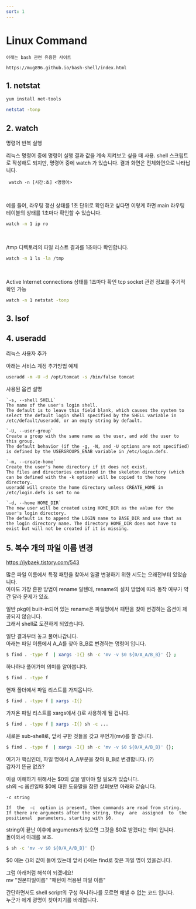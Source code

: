```yaml
---
sort: 1
---
```


# Linux Command 

```tip
아래는 bash 관련 유용한 사이트

https://mug896.github.io/bash-shell/index.html
```

## 1. netstat

```sh
yum install net-tools
```

```sh
netstat -tonp
```

## 2. watch
명령어 반복 실행

리눅스 명령어 중에 명령어 실행 결과 값을 계속 지켜보고 싶을 때 사용.
shell 스크립트로 작성해도 되지만, 명령어 중에 watch 가 있습니다. 결과 화면은 전체화면으로 나타납니다.
 
```note
 watch -n [시간:초] <명령어>
```

<br/>

예를 들어, 라우팅 갱신 상태를 1초 단위로 확인하고 싶다면
이렇게 하면 main 라우팅 테이블의 상태를 1초마다 확인할 수 있습니다.

```sh
watch -n 1 ip ro
```

<br/>
  
/tmp 디렉토리의 파일 리스트 결과를 1초마다 확인합니다.

```sh
watch -n 1 ls -la /tmp
```

<br/>  
  
Active Internet connections 상태를 1초마다 확인
tcp socket 관련 정보를 주기적 확인 가능

```sh
watch -n 1 netstat -tonp
```


## 3. lsof



## 4. useradd
리눅스 사용자 추가

아래는 서비스 계정 추가방법 예제

```sh
useradd -m -U -d /opt/tomcat -s /bin/false tomcat
```

사용된 옵션 설명

```note
`-s, --shell SHELL`    
The name of the user's login shell.  
The default is to leave this field blank, which causes the system to select the default login shell specified by the SHELL variable in /etc/default/useradd, or an empty string by default.

`-U, --user-group`  
Create a group with the same name as the user, and add the user to this group.   
The default behavior (if the -g, -N, and -U options are not specified) is defined by the USERGROUPS_ENAB variable in /etc/login.defs.

`-m, --create-home`  
Create the user's home directory if it does not exist.   
The files and directories contained in the skeleton directory (which can be defined with the -k option) will be copied to the home directory.  
useradd will create the home directory unless CREATE_HOME in /etc/login.defs is set to no

`-d, --home HOME_DIR`  
The new user will be created using HOME_DIR as the value for the user's login directory.  
The default is to append the LOGIN name to BASE_DIR and use that as the login directory name. The directory HOME_DIR does not have to exist but will not be created if it is missing.
```


## 5. 복수 개의 파일 이름 변경

https://jybaek.tistory.com/543

많은 파일 이름에서 특정 패턴을 찾아서 일괄 변경하기 위한 시도는 오래전부터 있었습니다.  
아마도 가장 흔한 방법이 rename 일텐데, rename의 설치 방법에 따라 동작 여부가 약간 달라 문제가 있죠.

일반 pkg에 built-in되어 있는 rename은 파일명에서 패턴을 찾아 변경하는 옵션이 제공되지 않습니다.  
그래서 shell로 도전하게 되었습니다.

일단 결과부터 놓고 풀어나갑니다.  
아래는 파일 이름에서 A_A를 찾아 B_B로 변경하는 명령어 입니다.

```bash
$ find . -type f  | xargs -I{} sh -c 'mv -v $0 ${0/A_A/B_B}' {} ;
```
하나하나 풀어가며 의미를 알아봅니다.

```bash
$ find . -type f
```
현재 폴더에서 파일 리스트를 가져옵니다.

```bash
$ find . -type f | xargs -I{}
```
가져온 파일 리스트를 xargs에서 {}로 사용하게 될 겁니다.

```bash
$ find . -type f | xargs -I{} sh -c ...
```
새로운 sub-shell로, 앞서 구한 것들을 갖고 무언가(mv)를 할 겁니다.

```bash
$ find . -type f  | xargs -I{} sh -c 'mv -v $0 ${0/A_A/B_B}' {};
```
여기가 핵심인데, 파일 명에서 A_A부분을 찾아 B_B로 변경합니다. (?)  
갑자기 뜬금 없죠?

이걸 이해하기 위해서는 $0의 값을 알아야 할 필요가 있습니다.  
sh의 -c 옵션일때 $0에 대한 도움말을 잠깐 살펴보면 아래와 같습니다.

```note
-c string   

If  the  -c  option is present, then commands are read from string.  
If there are arguments after the string, they  are  assigned  to  the  positional  parameters, starting with $0.
```
string이 끝난 이후에 arguments가 있으면 그것을 $0로 받겠다는 의미 입니다.  
돌아와서 아래를 보죠.

```bash
$ sh -c 'mv -v $0 ${0/A_A/B_B}' {}
```
$0 에는 {}의 값이 들어 있는데 앞서 {}에는 find로 찾은 파일 명이 있을겁니다.

그럼 아래처럼 해석이 되겠네요!   
mv "원본파일이름" "패턴이 적용된 파일 이름"

간단하면서도 shell script의 구성 하나하나를 모르면 해낼 수 없는 코드 입니다.  
누군가 에게 광명이 찾아지기를 바래봅니다.